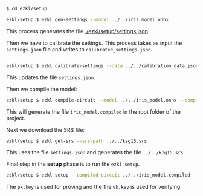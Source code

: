 ```bash
$ cd ezkl/setup

ezkl/setup $ ezkl gen-settings --model ../../iris_model.onnx
```

This process generates the file [./ezkl/setup/settings.json](./ezkl/setup/settings.json)

Then we have to calibrate the settings. This process takes as input the
`settings.json` file and writes to `calibrated_settings.json`.

```bash

ezkl/setup $ ezkl calibrate-settings --data ../../calibration_data.json --model ../../iris_model.onnx  -O settings.json
```
This updates the file `settings.json`.

Then we compile the model:

```bash
ezkl/setup $ ezkl compile-circuit --model ../../iris_model.onnx --compiled-circuit ../../iris_model.compiled
```

This will generate the file `iris_model.compiled` in the root folder of the project.

Next we download the SRS file:

```bash
ezkl/setup $ ezkl get-srs --srs-path ../../kzg15.srs
```

This uses the file `settings.json` and generates the file `../../kzg15.srs`.

Final step in the **setup** phase is to run the `ezkl setup`.

```bash
ezkl/setup $ ezkl setup --compiled-circuit ../../iris_model.compiled --srs-path ../../kzg15.srs --vk-path ../../vk.key --pk-path ../../pk.key
```

The `pk.key` is used for proving and the the `vk.key` is used for
verifying.
